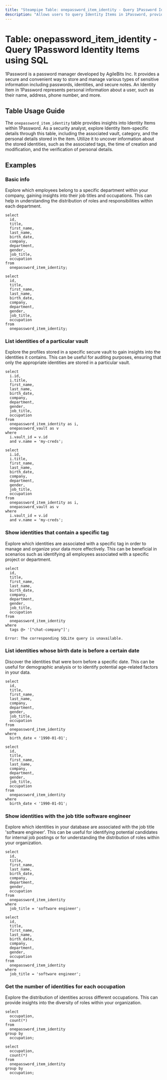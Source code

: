 ```yaml
---
title: "Steampipe Table: onepassword_item_identity - Query 1Password Identity Items using SQL"
description: "Allows users to query Identity Items in 1Password, providing insights into the identity details stored in the 1Password vault."
---
```


# Table: onepassword_item_identity - Query 1Password Identity Items using SQL

1Password is a password manager developed by AgileBits Inc. It provides a secure and convenient way to store and manage various types of sensitive information including passwords, identities, and secure notes. An Identity Item in 1Password represents personal information about a user, such as their name, address, phone number, and more.

## Table Usage Guide

The `onepassword_item_identity` table provides insights into Identity Items within 1Password. As a security analyst, explore Identity Item-specific details through this table, including the associated vault, category, and the personal details stored in the item. Utilize it to uncover information about the stored identities, such as the associated tags, the time of creation and modification, and the verification of personal details.

## Examples

### Basic info
Explore which employees belong to a specific department within your company, gaining insights into their job titles and occupations. This can help in understanding the distribution of roles and responsibilities within each department.

```sql+postgres
select
  id,
  title,
  first_name,
  last_name,
  birth_date,
  company,
  department,
  gender,
  job_title,
  occupation
from
  onepassword_item_identity;
```

```sql+sqlite
select
  id,
  title,
  first_name,
  last_name,
  birth_date,
  company,
  department,
  gender,
  job_title,
  occupation
from
  onepassword_item_identity;
```

### List identities of a particular vault
Explore the profiles stored in a specific secure vault to gain insights into the identities it contains. This can be useful for auditing purposes, ensuring that only the appropriate identities are stored in a particular vault.

```sql+postgres
select
  i.id,
  i.title,
  first_name,
  last_name,
  birth_date,
  company,
  department,
  gender,
  job_title,
  occupation
from
  onepassword_item_identity as i,
  onepassword_vault as v
where
  i.vault_id = v.id
  and v.name = 'my-creds';
```

```sql+sqlite
select
  i.id,
  i.title,
  first_name,
  last_name,
  birth_date,
  company,
  department,
  gender,
  job_title,
  occupation
from
  onepassword_item_identity as i,
  onepassword_vault as v
where
  i.vault_id = v.id
  and v.name = 'my-creds';
```

### Show identities that contain a specific tag
Explore which identities are associated with a specific tag in order to manage and organize your data more effectively. This can be beneficial in scenarios such as identifying all employees associated with a specific project or department.

```sql+postgres
select
  id,
  title,
  first_name,
  last_name,
  birth_date,
  company,
  department,
  gender,
  job_title,
  occupation
from
  onepassword_item_identity
where
  tags @> '["chat-company"]';
```

```sql+sqlite
Error: The corresponding SQLite query is unavailable.
```

### List identities whose birth date is before a certain date
Discover the identities that were born before a specific date. This can be useful for demographic analysis or to identify potential age-related factors in your data.

```sql+postgres
select
  id,
  title,
  first_name,
  last_name,
  company,
  department,
  gender,
  job_title,
  occupation
from
  onepassword_item_identity
where
  birth_date < '1990-01-01';
```

```sql+sqlite
select
  id,
  title,
  first_name,
  last_name,
  company,
  department,
  gender,
  job_title,
  occupation
from
  onepassword_item_identity
where
  birth_date < '1990-01-01';
```

### Show identities with the job title software engineer
Explore which identities in your database are associated with the job title 'software engineer'. This can be useful for identifying potential candidates for internal job postings or for understanding the distribution of roles within your organization.

```sql+postgres
select
  id,
  title,
  first_name,
  last_name,
  birth_date,
  company,
  department,
  gender,
  occupation
from
  onepassword_item_identity
where
  job_title = 'software engineer';
```

```sql+sqlite
select
  id,
  title,
  first_name,
  last_name,
  birth_date,
  company,
  department,
  gender,
  occupation
from
  onepassword_item_identity
where
  job_title = 'software engineer';
```

### Get the number of identities for each occupation
Explore the distribution of identities across different occupations. This can provide insights into the diversity of roles within your organization.

```sql+postgres
select
  occupation,
  count(*)
from
  onepassword_item_identity
group by
  occupation;
```

```sql+sqlite
select
  occupation,
  count(*)
from
  onepassword_item_identity
group by
  occupation;
```
